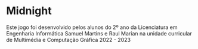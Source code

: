 # Midnight
Este jogo foi desenvolvido pelos alunos do 2º ano da Licenciatura em Engenharia Informática
Samuel Martins e Raul Marian na unidade curricular de Multimédia e Computação Gráfica 2022 - 2023